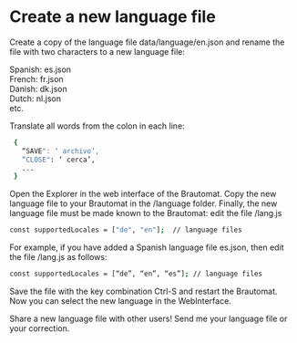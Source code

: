 # Create a new language file

Create a copy of the language file data/language/en.json and rename the file with two characters to a new language file:

Spanish: es.json\
French: fr.json\
Danish: dk.json\
Dutch: nl.json\
etc.

Translate all words from the colon in each line:

```bash
 {
   “SAVE": ‘ archivo’,
   “CLOSE": ‘ cerca’,
   ...
 }
```

Open the Explorer in the web interface of the Brautomat. Copy the new language file to your Brautomat in the /language folder. Finally, the new language file must be made known to the Brautomat: edit the file /lang.js

```bash
const supportedLocales = ["de", "en"];  // language files 
```

For example, if you have added a Spanish language file es.json, then edit the file /lang.js as follows:

```bash
const supportedLocales = [“de”, “en”, “es”]; // language files 
```

Save the file with the key combination Ctrl-S and restart the Brautomat. Now you can select the new language in the WebInterface.

Share a new language file with other users! Send me your language file or your correction.
